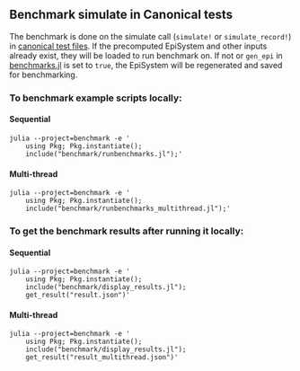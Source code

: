 ## Benchmark simulate in Canonical tests

The benchmark is done on the simulate call (`simulate!` or `simulate_record!`) in [canonical test files](../test/canonical/). If the precomputed EpiSystem and other inputs already exist, they will be loaded to run benchmark on. If not or `gen_epi` in [benchmarks.jl](benchmarks.jl) is set to `true`, the EpiSystem will be regenerated and saved for benchmarking.

### To benchmark example scripts locally:

#### Sequential
```
julia --project=benchmark -e '
    using Pkg; Pkg.instantiate();
    include("benchmark/runbenchmarks.jl");'
```

#### Multi-thread
```
julia --project=benchmark -e '
    using Pkg; Pkg.instantiate();
    include("benchmark/runbenchmarks_multithread.jl");'
```

### To get the benchmark results after running it locally:

#### Sequential
```
julia --project=benchmark -e '
    using Pkg; Pkg.instantiate();
    include("benchmark/display_results.jl");
    get_result("result.json")'
```

#### Multi-thread
```
julia --project=benchmark -e '
    using Pkg; Pkg.instantiate();
    include("benchmark/display_results.jl");
    get_result("result_multithread.json")'
```

